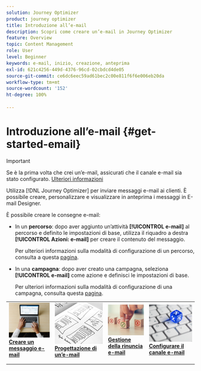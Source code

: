 ```yaml
---
solution: Journey Optimizer
product: journey optimizer
title: Introduzione all’e-mail
description: Scopri come creare un’e-mail in Journey Optimizer
feature: Overview
topic: Content Management
role: User
level: Beginner
keywords: e-mail, inizio, creazione, anteprima
exl-id: 621c4256-449d-4376-96cd-02cbdcd4de05
source-git-commit: ce6dc6eec59ad61bec2c00e811f6f6e006eb20da
workflow-type: tm+mt
source-wordcount: '152'
ht-degree: 100%

---
```


# Introduzione all’e-mail {#get-started-email}

>[!IMPORTANT]
>
>Se è la prima volta che crei un’e-mail, assicurati che il canale e-mail sia stato configurato. [Ulteriori informazioni](email-settings.md)

Utilizza [!DNL Journey Optimizer] per inviare messaggi e-mail ai clienti. È possibile creare, personalizzare e visualizzare in anteprima i messaggi in E-mail Designer.

È possibile creare le consegne e-mail:

* In un **percorso**: dopo aver aggiunto un’attività **[!UICONTROL e-mail]** al percorso e definito le impostazioni di base, utilizza il riquadro a destra **[!UICONTROL Azioni: e-mail]** per creare il contenuto del messaggio.

  Per ulteriori informazioni sulla modalità di configurazione di un percorso, consulta a questa [pagina](../building-journeys/journey-gs.md).

* In una **campagna**: dopo aver creato una campagna, seleziona **[!UICONTROL e-mail]** come azione e definisci le impostazioni di base.

  Per ulteriori informazioni sulla modalità di configurazione di una campagna, consulta questa [pagina](../campaigns/create-campaign.md#configure).

<table style="table-layout:fixed"><tr style="border: 0;">
<td>
<a href="create-email.md">
<img alt="Lead" src="../assets/do-not-localize/email-create.jpeg">
</a>
<div><a href="create-email.md"><strong>Creare un messaggio e-mail</strong>
</div>
<p>
</td>
<td>
<a href="get-started-email-design.md">
<img alt="Non frequente" src="../assets/do-not-localize/email-design.jpg">
</a>
<div>
<a href="get-started-email-design.md"><strong>Progettazione di un’e-mail</strong></a>
</div>
<p></td>
<td>
<a href="email-opt-out.md">
<img alt="Convalida" src="../assets/do-not-localize/email-opt-out.jpg">
</a>
<div>
<a href="email-opt-out.md"><strong>Gestione della rinuncia e-mail</strong></a>
</div>
<p>
</td>
<td>
<a href="email-settings.md">
<img alt="Convalida" src="../assets/do-not-localize/email-config.jpg">
</a>
<div>
<a href="email-settings.md"><strong>Configurare il canale e-mail</strong></a>
</div>
<p>
</td>
</tr></table>
